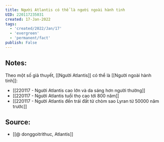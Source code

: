 ```yaml
---
title: Người Atlantis có thể là người ngoài hành tinh
UID: 220117235031
created: 17-Jan-2022
tags:
  - 'created/2022/Jan/17'
  - 'evergreen'
  - 'permanent/fact'
publish: False
---
```

## Notes:
Theo một số giả thuyết,  [[Người Atlantis]] có thể là [[Người ngoài hành tinh]]:

- [[220117 - Người Atlantis cao lớn và da sáng hơn người thường]]
- [[220117 - Người Atlantis tuổi thọ cao tới 800 năm]]
- [[220117 - Người Atlantis đến trái đất từ chòm sao Lyran từ 50000 năm trước]]

## Source:
- [[@ donggoitrithuc, Atlantis]]


